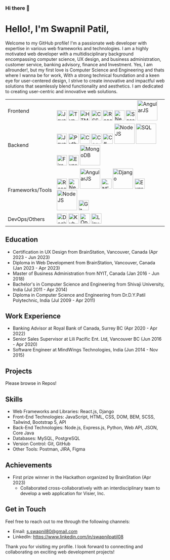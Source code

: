 ### Hi there 👋

<!--
**swapy96/swapy96** is a ✨ _special_ ✨ repository because its `README.md` (this file) appears on your GitHub profile.

Here are some ideas to get you started:

- 🔭 I’m currently working on ...
- 🌱 I’m currently learning ...
- 👯 I’m looking to collaborate on ...
- 🤔 I’m looking for help with ...
- 💬 Ask me about ...
- 📫 How to reach me: ...
- 😄 Pronouns: ...
- ⚡ Fun fact: ...
-->
# Hello!, I'm Swapnil Patil,

Welcome to my GitHub profile! I'm a passionate web developer with expertise in various web frameworks and technologies. 
I am a highly motivated web developer with a multidisciplinary background encompassing computer science, UX design, and business administration, customer service, banking advisory, finance and Investment. Yes, I am allrounder!, but my first love is Computer Science and Engineering and thats where I wanna be for work, With a strong technical foundation and a keen eye for user-centered design, I strive to create innovative and impactful web solutions that seamlessly blend functionality and aesthetics. I am dedicated to creating user-centric and innovative web solutions.


|  |  |
| --- | --- |
| Frontend | <img src='https://user-images.githubusercontent.com/45437685/176979047-bae193ce-a461-4d59-b95d-9a6165ceaa7b.png' alt='JavaScript' width="32px" style="max-width: 100%"/> <img src='https://user-images.githubusercontent.com/45437685/176979107-0581c21e-2c21-428d-95c0-9fd9c3f9d3d3.png' alt='TypeScript' width="32px" style="max-width: 100%" /> <img src="https://user-images.githubusercontent.com/45437685/176979160-54e6e642-f834-404b-8c50-21faeb32d302.png" alt='HTML' width="32px" style="max-width: 100%"/> <img src="https://user-images.githubusercontent.com/45437685/176979181-47c59d71-185e-4c64-9fe8-e6c49aea6b23.png" alt='CSS' width="32px" style="max-width: 100%"/> <img src="https://user-images.githubusercontent.com/45437685/176979210-b6025035-0a50-4835-ba7b-7cff5e664515.png" alt='React' width="32px" style="max-width: 100%"/> <img src="https://user-images.githubusercontent.com/45437685/176979240-6317c8bd-0d45-4cdc-9b57-61e42e96b36d.png" alt='NextJS' width="32px" style="max-width: 100%"/> <img src="https://user-images.githubusercontent.com/45437685/176979294-9a336493-c0db-4bdf-bbb5-9f7c3a9e0748.png" alt='Sass' width="32px" style="max-width: 100%"/> <img src="https://user-images.githubusercontent.com/45437685/176979679-eef18e24-e17f-4c16-b9d8-91b34ba3d1d5.png"  alt='AngularJS' width="64px" style="max-width: 100%"/> |
| Backend | <img src="https://user-images.githubusercontent.com/45437685/176979360-dd575203-2b54-41df-94f7-0f1b8a631369.png" alt='Java' width="32px" style="max-width: 100%" /> <img src="https://user-images.githubusercontent.com/45437685/176979384-85205039-6508-446c-82fc-f3df644df126.png" alt='Python' width="32px" style="max-width: 100%" /> <img src="https://user-images.githubusercontent.com/45437685/176979398-f2a34e43-0cd5-42f1-ae2a-ee9a5dcae79a.png" alt='C' width="32px" style="max-width: 100%" /> <img src="https://user-images.githubusercontent.com/45437685/176979415-5f2e8945-dc4e-4c10-afbc-bfba293929c4.png" alt='C++' width="32px" style="max-width: 100%" /> <img src="https://user-images.githubusercontent.com/45437685/176979433-a148caa7-3d73-49ff-b603-954c0370b7a3.png" alt='C#' width="32px" style="max-width: 100%" /> <img src="https://user-images.githubusercontent.com/45437685/176979448-c810fa67-ad6b-4ce1-b1e0-9f5ef08784b3.png" alt='NodeJS' width="64px" style="max-width: 100%" /> <img src="https://user-images.githubusercontent.com/45437685/176979487-68b36b91-6ac1-42a5-9715-f7be885f7e07.png" alt='SQL' width="64px" style="max-width: 100%" /> <img src="https://user-images.githubusercontent.com/45437685/176979497-fd7c8472-6c88-4a40-8984-8ed2f7e61d71.png" alt='Firebase' width="32px" style="max-width: 100%" /> <img src="https://user-images.githubusercontent.com/45437685/176979589-6c147b9f-f11a-4f20-98f7-f9c12e365ecb.png" alt='ExpressJS' width="32px" style="max-width: 100%" /> <img src="https://user-images.githubusercontent.com/45437685/176979634-dc95bd85-8f6c-4a9e-b8fe-aabb8130fdcc.png" alt='MongoDB' width="64px" style="max-width: 100%" /> |
| Frameworks/Tools | <img src="https://user-images.githubusercontent.com/45437685/176979210-b6025035-0a50-4835-ba7b-7cff5e664515.png" alt='React' width="32px" style="max-width: 100%" /> <img src="https://user-images.githubusercontent.com/45437685/176979240-6317c8bd-0d45-4cdc-9b57-61e42e96b36d.png" alt='NextJS' width="32px" style="max-width: 100%" /> <img src="https://user-images.githubusercontent.com/45437685/176979679-eef18e24-e17f-4c16-b9d8-91b34ba3d1d5.png" alt='AngularJS' width="64px" style="max-width: 100%" /> <img src="https://user-images.githubusercontent.com/45437685/176979771-52d7f540-6ed5-4d4c-a6cc-d260946bc0b8.png" alt='.NET' width="32px" style="max-width: 100%" /> <img src="https://user-images.githubusercontent.com/45437685/176979784-78fc4ce4-1547-43b5-b402-f8ccf3d7735b.png" alt='Django' width="64px" style="max-width: 100%" /> <img src="https://user-images.githubusercontent.com/45437685/176979589-6c147b9f-f11a-4f20-98f7-f9c12e365ecb.png" alt='ExpressJS' width="32px" style="max-width: 100%" /> <img src="https://user-images.githubusercontent.com/45437685/176979448-c810fa67-ad6b-4ce1-b1e0-9f5ef08784b3.png" alt='NodeJS' width="64px" style="max-width: 100%" /> <img src="https://user-images.githubusercontent.com/45437685/176979812-39707130-9834-4089-9412-417b9cf1d212.png" alt='Git' width="32px" style="max-width: 100%" /> |
| DevOps/Others | <img src="https://user-images.githubusercontent.com/45437685/176979842-1a8e79e9-e899-4e6b-921c-5f1bb63f03fa.png" alt='Docker' width="32px" style="max-width: 100%" /> <img src="https://user-images.githubusercontent.com/45437685/176979862-8e125162-2a0e-4898-8529-ff2d712e83ce.png" alt='Kubernetes' width="32px" style="max-width: 100%" /> <img src="https://user-images.githubusercontent.com/45437685/176979877-bae12867-346f-4437-ade0-ce70fc92f15a.png" alt='OpenShift' width="32px" style="max-width: 100%" /> <img src="https://user-images.githubusercontent.com/45437685/176979892-dc2002f6-24eb-4e0e-b1ab-8623479cab6a.png" alt='Linux' width="32px" style="max-width: 100%" /> |


## Education
- Certification in UX Design from BrainStation, Vancouver, Canada (Apr 2023 - Jun 2023)
- Diploma in Web Development from BrainStation, Vancouver, Canada (Jan 2023 - Apr 2023)
- Master of Business Administration from NYIT, Canada (Jan 2016 - Jun 2018)
- Bachelor's in Computer Science and Engineering from Shivaji University, India (Jul 2011 - Apr 2014)
- Diploma in Computer Science and Engineering from Dr.D.Y.Patil Polytechnic, India (Jul 2009 - Apr 2011)

## Work Experience
- Banking Advisor at Royal Bank of Canada, Surrey BC (Apr 2020 - Apr 2022)
- Senior Sales Supervisor at Lili Pacific Ent. Ltd, Vancouver BC (Jun 2016 - Apr 2020)
- Software Engineer at MindWings Technologies, India (Jun 2014 - Nov 2015)

## Projects
Please browse in Repos! 

## Skills
- Web Frameworks and Libraries: React.js, Django
- Front-End Technologies: JavaScript, HTML, CSS, DOM, BEM, SCSS, Tailwind, Bootstrap 5, API
- Back-End Technologies: Node.js, Express.js, Python, Web API, JSON, Core Java
- Databases: MySQL, PostgreSQL
- Version Control: Git, GitHub
- Other Tools: Postman, JIRA, Figma

## Achievements
- First prize winner in the Hackathon organized by BrainStation (Apr 2023)
   - Collaborated cross-collaboratively with an interdisciplinary team to develop a web application for Visier, Inc.

## Get in Touch
Feel free to reach out to me through the following channels:
- Email: s.swapnil80@gmail.com
- LinkedIn: https://www.linkedin.com/in/swapnilpatil08

Thank you for visiting my profile. I look forward to connecting and collaborating on exciting web development projects!
